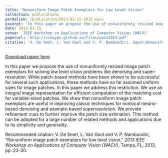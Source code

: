 ```yaml
---
title: "Nonuniform Image Patch Exemplars for Low Level Vision"
collection: publications
permalink: /publication/2013-01-15-2013_wacv
excerpt: 'In this paper we propose the use of nonuniformly resized image patch exemplars for solving low level vision problems like denoising and super-resolution. While patch-based methods have been shown to be successful for several such applications, these methods have so far assumed uniform sizes for image patches. In this paper we address this restriction. We use an integral image representation for efficient computation of the matching cost for variable-sized patches. We show that nonuniform image patch exemplars are useful in improving classic techniques for nonlocal means-based denoising and example-based superresolution. We provide refinement cues to further improve the patch size estimation. This method can be adopted for a large number of related methods and applications due to its simplicity and generality.'
date: 2013-01-15
venue: 'IEEE Workshop on Applications of Computer Vision (WACV)'
paperurl: 'http://vinaypn.github.io/files/wacv2013.pdf'
citation: 'V. De Smet, L. Van Gool and V. P. Namboodiri, &quot;Nonuniform image patch exemplars for low level vision,&quot; <i>2013 IEEE Workshop on Applications of Computer Vision (WACV)</i>, Tampa, FL, 2013, pp. 23-30.'
---
```


<a href='http://vinaypn.github.io/files/wacv2013.pdf'>Download paper here</a>

In this paper we propose the use of nonuniformly resized image patch exemplars for solving low level vision problems like denoising and super-resolution. While patch-based methods have been shown to be successful for several such applications, these methods have so far assumed uniform sizes for image patches. In this paper we address this restriction. We use an integral image representation for efficient computation of the matching cost for variable-sized patches. We show that nonuniform image patch exemplars are useful in improving classic techniques for nonlocal means-based denoising and example-based superresolution. We provide refinement cues to further improve the patch size estimation. This method can be adopted for a large number of related methods and applications due to its simplicity and generality.

Recommended citation: V. De Smet, L. Van Gool and V. P. Namboodiri, "Nonuniform image patch exemplars for low level vision," <i>2013 IEEE Workshop on Applications of Computer Vision (WACV)</i>, Tampa, FL, 2013, pp. 23-30.